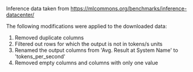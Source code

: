 Inference data taken from  <https://mlcommons.org/benchmarks/inference-datacenter/>

The following modifications were applied to the downloaded data:

1. Removed duplicate columns
2. Filtered out rows for which the output is not in tokens/s units
3. Renamed the output columns from 'Avg. Result at System Name' to 'tokens_per_second'
4. Removed empty columns and columns with only one value 
